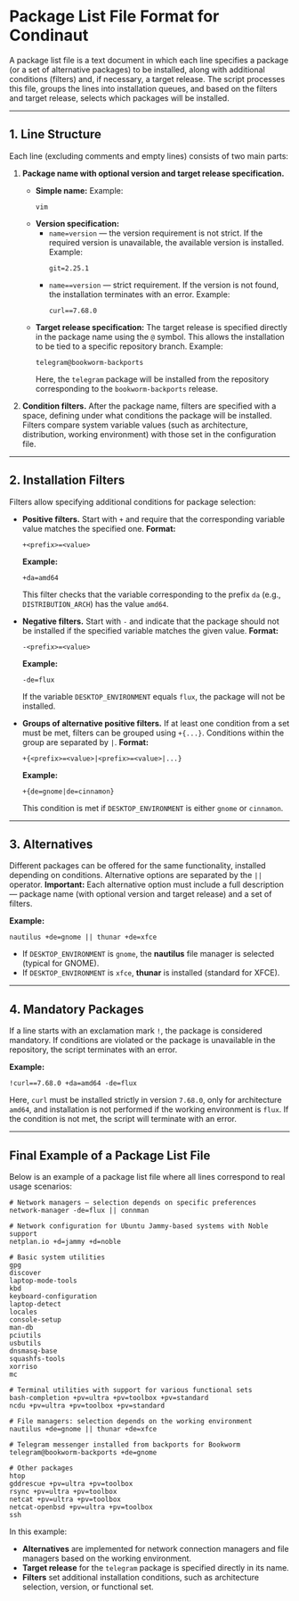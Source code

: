 # Package List File Format for Condinaut

A package list file is a text document in which each line specifies a package (or a set of alternative packages) to be installed, along with additional conditions (filters) and, if necessary, a target release. The script processes this file, groups the lines into installation queues, and based on the filters and target release, selects which packages will be installed.

---

## 1. Line Structure

Each line (excluding comments and empty lines) consists of two main parts:

1. **Package name with optional version and target release specification.**
   - **Simple name:**
     Example:
     ```
     vim
     ```
   - **Version specification:**
     - `name=version` — the version requirement is not strict. If the required version is unavailable, the available version is installed.
       Example:
       ```
       git=2.25.1
       ```
     - `name==version` — strict requirement. If the version is not found, the installation terminates with an error.
       Example:
       ```
       curl==7.68.0
       ```
   - **Target release specification:**
     The target release is specified directly in the package name using the `@` symbol. This allows the installation to be tied to a specific repository branch.
     Example:
     ```
     telegram@bookworm-backports
     ```
     Here, the `telegram` package will be installed from the repository corresponding to the `bookworm-backports` release.

2. **Condition filters.**
   After the package name, filters are specified with a space, defining under what conditions the package will be installed. Filters compare system variable values (such as architecture, distribution, working environment) with those set in the configuration file.

---

## 2. Installation Filters

Filters allow specifying additional conditions for package selection:

- **Positive filters.**
  Start with `+` and require that the corresponding variable value matches the specified one.
  **Format:**
  ```
  +<prefix>=<value>
  ```
  **Example:**
  ```
  +da=amd64
  ```
  This filter checks that the variable corresponding to the prefix `da` (e.g., `DISTRIBUTION_ARCH`) has the value `amd64`.

- **Negative filters.**
  Start with `-` and indicate that the package should not be installed if the specified variable matches the given value.
  **Format:**
  ```
  -<prefix>=<value>
  ```
  **Example:**
  ```
  -de=flux
  ```
  If the variable `DESKTOP_ENVIRONMENT` equals `flux`, the package will not be installed.

- **Groups of alternative positive filters.**
  If at least one condition from a set must be met, filters can be grouped using `+{...}`. Conditions within the group are separated by `|`.
  **Format:**
  ```
  +{<prefix>=<value>|<prefix>=<value>|...}
  ```
  **Example:**
  ```
  +{de=gnome|de=cinnamon}
  ```
  This condition is met if `DESKTOP_ENVIRONMENT` is either `gnome` or `cinnamon`.

---

## 3. Alternatives

Different packages can be offered for the same functionality, installed depending on conditions. Alternative options are separated by the `||` operator.
**Important:** Each alternative option must include a full description — package name (with optional version and target release) and a set of filters.

**Example:**
```
nautilus +de=gnome || thunar +de=xfce
```
- If `DESKTOP_ENVIRONMENT` is `gnome`, the **nautilus** file manager is selected (typical for GNOME).
- If `DESKTOP_ENVIRONMENT` is `xfce`, **thunar** is installed (standard for XFCE).

---

## 4. Mandatory Packages

If a line starts with an exclamation mark `!`, the package is considered mandatory. If conditions are violated or the package is unavailable in the repository, the script terminates with an error.

**Example:**
```
!curl==7.68.0 +da=amd64 -de=flux
```
Here, `curl` must be installed strictly in version `7.68.0`, only for architecture `amd64`, and installation is not performed if the working environment is `flux`. If the condition is not met, the script will terminate with an error.

---

## Final Example of a Package List File

Below is an example of a package list file where all lines correspond to real usage scenarios:

```
# Network managers – selection depends on specific preferences
network-manager -de=flux || connman

# Network configuration for Ubuntu Jammy-based systems with Noble support
netplan.io +d=jammy +d=noble

# Basic system utilities
gpg
discover
laptop-mode-tools
kbd
keyboard-configuration
laptop-detect
locales
console-setup
man-db
pciutils
usbutils
dnsmasq-base
squashfs-tools
xorriso
mc

# Terminal utilities with support for various functional sets
bash-completion +pv=ultra +pv=toolbox +pv=standard
ncdu +pv=ultra +pv=toolbox +pv=standard

# File managers: selection depends on the working environment
nautilus +de=gnome || thunar +de=xfce

# Telegram messenger installed from backports for Bookworm
telegram@bookworm-backports +de=gnome

# Other packages
htop
gddrescue +pv=ultra +pv=toolbox
rsync +pv=ultra +pv=toolbox
netcat +pv=ultra +pv=toolbox
netcat-openbsd +pv=ultra +pv=toolbox
ssh
```

In this example:
- **Alternatives** are implemented for network connection managers and file managers based on the working environment.
- **Target release** for the `telegram` package is specified directly in its name.
- **Filters** set additional installation conditions, such as architecture selection, version, or functional set.